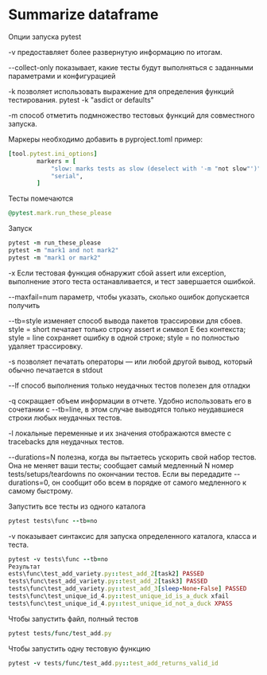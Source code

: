 # Summarize dataframe

Опции запуска pytest

-v предоставляет более развернутую информацию по итогам.

--collect-only показывает, какие тесты будут выполняться с заданными
параметрами и конфигурацией

-k позволяет использовать выражение для определения функций тестирования.
pytest -k "asdict or defaults"

-m способ отметить подмножество тестовых функций для
совместного запуска.

Маркеры необходимо добавить в pyproject.toml
пример:
```rb
[tool.pytest.ini_options]
        markers = [
            "slow: marks tests as slow (deselect with '-m "not slow"')",
            "serial",
        ]
```

Тесты помечаются 
```rb
@pytest.mark.run_these_please
```
Запуск
```rb
pytest -m run_these_please 
pytest -m "mark1 and not mark2"
pytest -m "mark1 or mark2"
```

-x Если тестовая функция обнаружит сбой assert или exception, выполнение этого теста
останавливается, и тест завершается ошибкой.

--maxfail=num параметр, чтобы указать, сколько ошибок допускается получить

--tb=style изменяет способ вывода пакетов трассировки для сбоев. 
style = short печатает только строку assert и символ E без контекста; 
style = line сохраняет ошибку в одной строке; 
style = no полностью удаляет трассировку.

-s позволяет печатать операторы — или любой другой вывод, который обычно
печатается в stdout

--lf способ выполнения только неудачных тестов
полезен для отладки

-q сокращает объем информации в
отчете. Удобно использовать его в сочетании с --tb=line, в этом случае
выводятся только неудавшиеся строки любых неудачных тестов.

-l локальные переменные и их значения
отображаются вместе с tracebacks для неудачных тестов.

--durations=N полезна, когда вы пытаетесь ускорить свой набор
тестов. Она не меняет ваши тесты; сообщает самый медленный N номер
tests/setups/teardowns по окончании тестов. Если вы передадите --durations=0, он
сообщит обо всем в порядке от самого медленного к самому быстрому.

Запустить все тесты из одного каталога
```rb
pytest tests\func --tb=no
```

-v показывает синтаксис для запуска определенного каталога, класса и теста.
```rb
pytest -v tests\func --tb=no
Результат
ests\func\test_add_variety.py::test_add_2[task2] PASSED
tests\func\test_add_variety.py::test_add_2[task3] PASSED
tests\func\test_add_variety.py::test_add_3[sleep-None-False] PASSED
tests\func\test_unique_id_4.py::test_unique_id_is_a_duck xfail
tests\func\test_unique_id_4.py::test_unique_id_not_a_duck XPASS
```

Чтобы запустить файл, полный тестов
```rb
pytest tests/func/test_add.py
```

Чтобы запустить одну тестовую функцию
```rb
pytest -v tests/func/test_add.py::test_add_returns_valid_id
```
